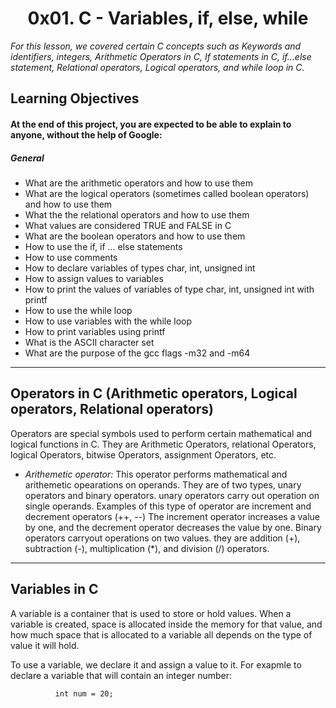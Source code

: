 <h1 align = "center">0x01. C - Variables, if, else, while</h1>

*For this lesson, we covered certain C concepts such as Keywords and identifiers, integers, Arithmetic Operators in C, If statements in C, if…else statement, Relational operators, Logical operators, and while loop in C.*

## Learning Objectives

#### At the end of this project, you are expected to be able to explain to anyone, without the help of Google:

##### General

- What are the arithmetic operators and how to use them
- What are the logical operators (sometimes called boolean operators) and how to use them
- What the the relational operators and how to use them
- What values are considered TRUE and FALSE in C
- What are the boolean operators and how to use them
- How to use the if, if ... else statements
- How to use comments
- How to declare variables of types char, int, unsigned int
- How to assign values to variables
- How to print the values of variables of type char, int, unsigned int with printf
- How to use the while loop
- How to use variables with the while loop
- How to print variables using printf
- What is the ASCII character set
- What are the purpose of the gcc flags -m32 and -m64
---



## Operators in C (Arithmetic operators, Logical operators, Relational operators)

Operators are special symbols used to perform certain mathematical and logical functions in C. They are Arithmetic Operators, relational Operators, logical Operators, bitwise Operators, assignment Operators, etc.

- *Arithemetic operator:* This operator performs mathematical and arithemetic opearations on operands. They are of two types, unary operators and binary operators. unary operators carry out operation on single operands. Examples of this type of operator are increment and decrement operators (++, --) The increment operator increases a value by one, and the decrement operator decreases the value by one. Binary operators carryout operations on two values. they are addition (+), subtraction (-), multiplication (*), and division (/) operators.


---

## Variables in C
A variable is a container that is used to store or hold values. When a variable is created, space is allocated inside the memory for that value, and how much space that is allocated to a variable all depends on the type of value it will hold.

To use a variable, we declare it and assign a value to it. For exapmle to declare a variable that will contain an integer number:

`			int num = 20;					`
